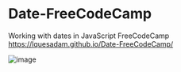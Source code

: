 # Date-FreeCodeCamp
Working with dates in JavaScript FreeCodeCamp
https://lquesadam.github.io/Date-FreeCodeCamp/

![image](https://github.com/LQuesadaM/Date-FreeCodeCamp/assets/98289632/cb4947a8-d305-40bc-b282-c8ba008c3a25)

